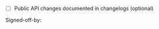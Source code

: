 <!-- description of the changes in this PR -->

- [ ] Public API changes documented in changelogs (optional)

<!-- Sign-off, if not part of the commits -->
<!-- See CONTRIBUTING.md if you don't know what this is -->
Signed-off-by: 
